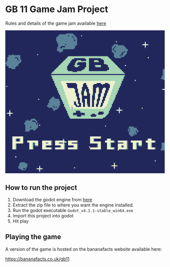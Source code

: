 # GB 11 Game Jam Project

Rules and details of the game jam available [here](https://itch.io/jam/gbjam-11)

![Preview](preview.png)

## How to run the project

1. Download the godot engine from [here](https://github.com/godotengine/godot/releases/download/4.1.1-stable/Godot_v4.1.1-stable_win64.exe.zip)
2. Extract the zip file to where you want the engine installed.
3. Run the godot executable `Godot_v4.1.1-stable_win64.exe`
4. Import this project into godot
5. Hit play

## Playing the game

A version of the game is hosted on the bananafacts website available here:

https://bananafacts.co.uk/gb11
